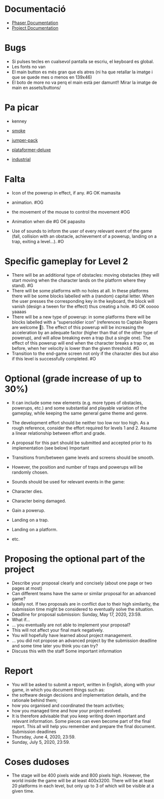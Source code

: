 # Documentació
* [Phaser Documentation](https://phaser.io/docs/2.6.2/index)
* [Project Documentation](https://docs.google.com/document/d/1ykEkM3PIsLzuafaQFkp95UH97ueGlGxNYFP1rbml_zs/edit#)


# Bugs

* Si pulses tecles en cualsevol pantalla se escriu, el keyboard es global.
* Les fonts no van
* El main button es més gran que els atres (ni ha que retallar la imatge i que se quede mes o menos en 139x46)
* El boto de more no va perq el main està per damunt!! Mirar la imatge de main en assets/buttons/

# Pa picar

* kenney

* [smoke](https://www.kenney.nl/assets/smoke-particles)
* [jumper-pack](https://www.kenney.nl/assets/jumper-pack)
* [plataformer-deluxe](https://www.kenney.nl/assets/platformer-art-deluxe)
* [industrial](https://www.kenney.nl/assets/platformer-pack-industrial)

# Falta


* Icon of the powerup in effect, if any. #G OK mamasita
* animation. #OG
* the movement of the mouse to control the movement #OG
* Animation when die #G OK papasito

* Use of sounds to inform the user of every relevant event of the game (fall, collision with an obstacle, achievement of a powerup, landing on a trap, exiting a level...). #O

# Specific gameplay for Level 2
* There will be an additional type of obstacles: moving obstacles (they will start moving when the character lands on the platform where they stand). #G
* There will be some platforms with no holes at all. In these platforms there will be some blocks labelled with a (random) capital letter. When the user presses the corresponding key in the keyboard, the block will vanish (design a tween for the effect) thus creating a hole. #G OK ooooo yaaaas
* There will be a new type of powerup: in some platforms there will be blocks labelled with a “supersoldier icon” (references to Captain Rogers are welcome 🙂). The effect of this powerup will be increasing the acceleration by an adequate factor (higher than that of the other type of powerup), and will allow breaking even a trap (but a single one). The effect of this powerup will end when the character breaks a trap or, as before, when her velocity is lower than the given threshold. #G
* Transition to the end-game screen not only if the character dies but also if this level is successfully completed. #O


# Optional (grade increase of up to 30%)
* It can include some new elements (e.g. more types of obstacles, powerups, etc.) and some substantial and playable variation of the gameplay, while keeping the same general game theme and genre.
* The development effort should be neither too low nor too high. As a rough reference, consider the effort required for levels 1 and 2. Assume a linear relationship between effort and grade.
* A proposal for this part should be submitted and accepted prior to its implementation (see below)
Important

* Transitions from/between game levels and screens should be smooth.
* However, the position and number of traps and powerups will be randomly chosen.
* Sounds should be used for relevant events in the game:
* Character dies.
* Character being damaged.
* Gain a powerup.
* Landing on a trap.
* Landing on a platform.
* etc.


# Proposing the optional part of the project
* Describe your proposal clearly and concisely (about one page or two pages at most)
* Can different teams have the same or similar proposal for an advanced game?
* Ideally not. If two proposals are in conflict due to their high similarity, the submission time might be considered to eventually solve the situation.
* Deadline for proposal submission: Sunday, May 17, 2020, 23:59.
* What if…
* … you eventually are not able to implement your proposal?
* This will not affect your final mark negatively.
* You will hopefully have learned about project management.
* … you did not propose an advanced project by the submission deadline and some time later you think you can try?
* Discuss this with the staff 
Some important information


# Report
* You will be asked to submit a report, written in English, along with your game, in which you document things such as:
* the software design decisions and implementation details, and the rationale behind them;
* how you organised and coordinated the team activities; 
* how you managed time and how your project evolved.
* It is therefore advisable that you keep writing down important and relevant information. Some pieces can even become part of the final report. This all will help you remember and prepare the final document.
Submission deadlines
* Thursday, June 4, 2020, 23:59.
* Sunday, July 5, 2020, 23:59.

# Coses dudoses

* The stage will be 400 pixels wide and 800 pixels high. However, the world inside the game will be at least 400x3200. There will be at least 20 platforms in each level, but only up to 3 of which will be visible at a given time.